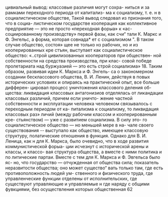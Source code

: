 цивиальный вывод: классовые различия могут сохра-
ниться и за рамками переходного периода от капитализ-
ма к социализму, т. е. н в социалистическом обществе,
Такой вывод следовал из признания того, что в социа-
листическом государстве кооперация как коллективное
предприятие — это не просто «переходная форыа» к «ас-
социированному производству» первой фазы, как счи“
тали К. Маркс и Ф. Энгельс, а форма, которая совнада*
ет с социализмом ". В таком случае общество, состоя»
щее не только нз рабочих, но и из кооперированных кре
стъян, выступает как социалистическое общество:
«..строй цивилизованных кооператоров при обществен-
ной собственности на средства производства, при клас-
совой победе пролетариата над буржуазией — это есть
строй социализма» 18.
Таким образом, развивая идеи К. Маркса и Ф. Энгель-
са о закономерном создании бесклассового общества,
В. И. Ленин, действуя в повых исторических условиях
и опираясь на практическнй опыт, все больше дифферен-
цировал процесс уничтожения классового деления об-
щества: ликвидация классовых антагонизиов отделялась
от ликандации классовых различий, причем если уничто-
жение частной собственности и эксплуатации человека
человеком связывалось с переходным периодом от ка-
питализма к социализму, то ликвидация классовых раз»
личий (между рабочим классом и кооперированным кре-
стьянством) — уже с развитием социализма. В силу это-
го социалистическое общество — но меньшей мере в на-
чале своего существования -- выступало как общество,
имеющее классовую структуру, полатические отношения
в функция.
Однако для В. И. Леница, как н для К. Маркса, было
очевидно, что в ходе развития коммунистической форыа-
ции исчезнут с исторической арены и классы, и классо-
вая структура общества, а вместе с ними политика и по
литические партаи.
Вместе с тем для К. Маркса и Ф. Эвгельса было яс-
но, что государство — отчужденная от общества сила;
показатель неразвитости общества; оно может существо“
вать только там, где есть противоположность людей ум-
ственного и физического труда, где управленческие
функции отделены от исполнительских, где существуют
управляющие и управляемые н где наряду с общими
фувкциями, без осуществления которых общественная
62
